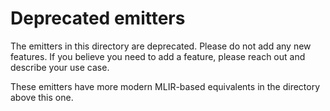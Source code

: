 # Deprecated emitters

The emitters in this directory are deprecated. Please do not add any new
features. If you believe you need to add a feature, please reach out and
describe your use case.

These emitters have more modern MLIR-based equivalents in the directory above
this one.